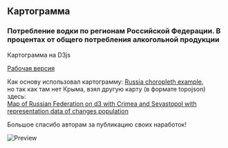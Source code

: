 ## Картограмма ##
### Потребление водки по регионам Российской Федерации.                                                   В процентах от общего потребления алкогольной продукции ###

Картограмма на D3js

[Рабочая версия](https://vittuwork.github.io/choropleth_ap/index.html)


Как основу использовал картограмму:
[Russia choropleth example](http://bl.ocks.org/KoGor/5685876),  
но так как там нет Крыма, взял другую карту (в формате topojson) здесь:  
[Map of Russian Federation on d3 with Crimea and Sevastopol with representation data of changes population](https://github.com/logvik/d3_russian_map)

Большое спасибо авторам за публикацию своих наработок!


![Preview](http://vittuwork.github.io/choropleth_ap/preview.png)
